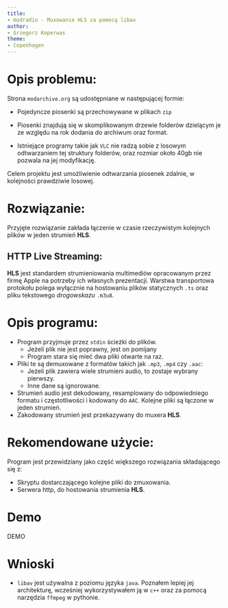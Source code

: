 ```yaml
---
title:
- modradio - Muxowanie HLS za pomocą libav
author:
- Grzegorz Koperwas
theme:
- Copenhagen
---
```


# Opis problemu:

Strona `modarchive.org` są udostępniane w następującej formie:

- Pojedyncze piosenki są przechowywane w plikach `zip`

- Piosenki znajdują się w skomplikowanym drzewie folderów dzielącym je ze względu
na rok dodania do archiwum oraz format.

- Istniejące programy takie jak `VLC` nie radzą sobie z losowym odtwarzaniem tej 
struktury folderów, oraz rozmiar około 40gb nie pozwala na jej modyfikację.

Celem projektu jest umożliwienie odtwarzania piosenek zdalnie, w kolejności prawdziwie
losowej.

# Rozwiązanie:

Przyjęte rozwiązanie zakłada łączenie w czasie rzeczywistym kolejnych plików w jeden
strumień **HLS**.

## HTTP Live Streaming:

**HLS** jest standardem strumieniowania multimediów opracowanym przez firmę Apple
na potrzeby ich własnych prezentacji. Warstwa transportowa protokołu polega wyłącznie
na hostowaniu plików statycznych `.ts` oraz pliku tekstowego *drogowskazu* `.m3u8`.

# Opis programu:

- Program przyjmuje przez `stdin` ścieżki do plików.
    - Jeżeli plik nie jest poprawny, jest on pomijany
    - Program stara się mieć dwa pliki otwarte na raz.
- Pliki te są demuxowane z formatów takich jak `.mp3`, `.mp4` czy `.aac`:
    - Jeżeli plik zawiera wiele strumieni audio, to zostaje wybrany pierwszy.
    - Inne dane są ignorowane.
- Strumień audio jest dekodowany, resamplowany do odpowiedniego formatu i częstotliwości 
i kodowany do `AAC`. Kolejne pliki są łączone w jeden strumień.
- Zakodowany strumień jest przekazywany do muxera **HLS**.

# Rekomendowane użycie:

Program jest przewidziany jako część większego rozwiązania składającego się z:

- Skryptu dostarczającego kolejne pliki do zmuxowania.
- Serwera http, do hostowania strumienia **HLS**.

# Demo

DEMO

# Wnioski

- `libav` jest używalna z poziomu języka `java`. Poznałem lepiej jej architekturę,
wcześniej wykorzystywałem ją w `c++` oraz za pomocą narzędzia `ffmpeg` w pythonie.

